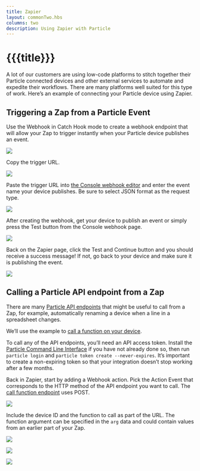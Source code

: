 ```yaml
---
title: Zapier
layout: commonTwo.hbs
columns: two
description: Using Zapier with Particle
---
```


# {{{title}}}

A lot of our customers are using low-code platforms to stitch together their Particle connected devices and other external services to automate and expedite their workflows. There are many platforms well suited for this type of work. Here’s an example of connecting your Particle device using Zapier.

## Triggering a Zap from a Particle Event

Use the Webhook in Catch Hook mode to create a webhook endpoint that will allow your Zap to trigger instantly when your Particle device publishes an event.

![](/assets/images/zapier/Untitled.png)

Copy the trigger URL.

![](/assets/images/zapier/Untitled%201.png)

Paste the trigger URL into [the Console webhook editor](https://console.particle.io/integrations/webhooks/create) and enter the event name your device publishes. Be sure to select JSON format as the request type.

![](/assets/images/zapier/Untitled%202.png)

After creating the webhook, get your device to publish an event or simply press the Test button from the Console webhook page.

![](/assets/images/zapier/Untitled%203.png)

Back on the Zapier page, click the Test and Continue button and you should receive a success message! If not, go back to your device and make sure it is publishing the event.

![](/assets/images/zapier/Untitled%204.png)

## Calling a Particle API endpoint from a Zap

There are many [Particle API endpoints](/reference/cloud-apis/api/) that might be useful to call from a Zap, for example, automatically renaming a device when a line in a spreadsheet changes.

We’ll use the example to [call a function on your device](/reference/cloud-apis/api/#call-a-function).

To call any of the API endpoints, you’ll need an API access token. Install the [Particle Command Line Interface](/getting-started/developer-tools/cli/) if you have not already done so, then run `particle login` and `particle token create --never-expires`. It’s important to create a non-expiring token so that your integration doesn’t stop working after a few months.

Back in Zapier, start by adding a Webhook action. Pick the Action Event that corresponds to the HTTP method of the API endpoint you want to call. The [call function endpoint](/reference/cloud-apis/api/#call-a-function) uses POST.

![](/assets/images/zapier/Untitled%205.png)

Include the device ID and the function to call as part of the URL. The function argument can be specified in the `arg` data and could contain values from an earlier part of your Zap.

![](/assets/images/zapier/Untitled%206.png)

![](/assets/images/zapier/Untitled%207.png)

![](/assets/images/zapier/Untitled%208.png)

